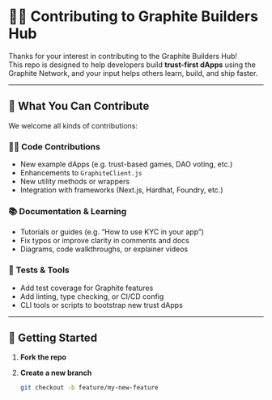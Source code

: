 # 🧑‍💻 Contributing to Graphite Builders Hub

Thanks for your interest in contributing to the Graphite Builders Hub!  
This repo is designed to help developers build **trust-first dApps** using the Graphite Network, and your input helps others learn, build, and ship faster.

---

## 📌 What You Can Contribute

We welcome all kinds of contributions:

### 👨‍💻 Code Contributions
- New example dApps (e.g. trust-based games, DAO voting, etc.)
- Enhancements to `GraphiteClient.js`
- New utility methods or wrappers
- Integration with frameworks (Next.js, Hardhat, Foundry, etc.)

### 📚 Documentation & Learning
- Tutorials or guides (e.g. “How to use KYC in your app”)
- Fix typos or improve clarity in comments and docs
- Diagrams, code walkthroughs, or explainer videos

### 🧪 Tests & Tools
- Add test coverage for Graphite features
- Add linting, type checking, or CI/CD config
- CLI tools or scripts to bootstrap new trust dApps

---

## 🚀 Getting Started

1. **Fork the repo**

2. **Create a new branch**
   ```bash
   git checkout -b feature/my-new-feature
